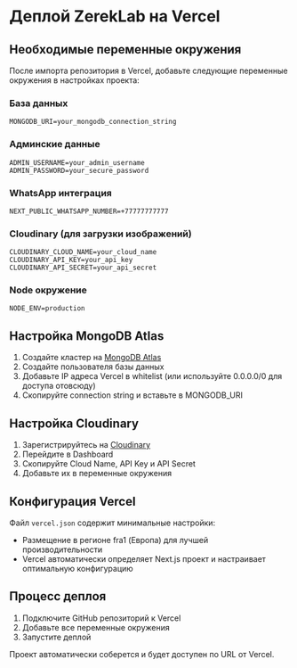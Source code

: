 # Деплой ZerekLab на Vercel

## Необходимые переменные окружения

После импорта репозитория в Vercel, добавьте следующие переменные окружения в настройках проекта:

### База данных
```
MONGODB_URI=your_mongodb_connection_string
```

### Админские данные
```
ADMIN_USERNAME=your_admin_username
ADMIN_PASSWORD=your_secure_password
```

### WhatsApp интеграция
```
NEXT_PUBLIC_WHATSAPP_NUMBER=+77777777777
```

### Cloudinary (для загрузки изображений)
```
CLOUDINARY_CLOUD_NAME=your_cloud_name
CLOUDINARY_API_KEY=your_api_key
CLOUDINARY_API_SECRET=your_api_secret
```

### Node окружение
```
NODE_ENV=production
```

## Настройка MongoDB Atlas

1. Создайте кластер на [MongoDB Atlas](https://cloud.mongodb.com/)
2. Создайте пользователя базы данных
3. Добавьте IP адреса Vercel в whitelist (или используйте 0.0.0.0/0 для доступа отовсюду)
4. Скопируйте connection string и вставьте в MONGODB_URI

## Настройка Cloudinary

1. Зарегистрируйтесь на [Cloudinary](https://cloudinary.com/)
2. Перейдите в Dashboard
3. Скопируйте Cloud Name, API Key и API Secret
4. Добавьте их в переменные окружения

## Конфигурация Vercel

Файл `vercel.json` содержит минимальные настройки:
- Размещение в регионе fra1 (Европа) для лучшей производительности
- Vercel автоматически определяет Next.js проект и настраивает оптимальную конфигурацию

## Процесс деплоя

1. Подключите GitHub репозиторий к Vercel
2. Добавьте все переменные окружения
3. Запустите деплой

Проект автоматически соберется и будет доступен по URL от Vercel. 